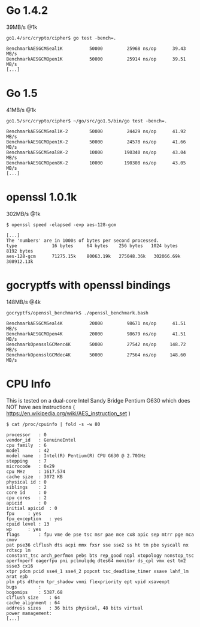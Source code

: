 Go 1.4.2
========

39MB/s @1k

	go1.4/src/crypto/cipher$ go test -bench=.

	BenchmarkAESGCMSeal1K   	   50000	     25968 ns/op	  39.43 MB/s
	BenchmarkAESGCMOpen1K   	   50000	     25914 ns/op	  39.51 MB/s
	[...]

Go 1.5
======

41MB/s @1k

	go1.5/src/crypto/cipher$ ~/go/src/go1.5/bin/go test -bench=.

	BenchmarkAESGCMSeal1K-2   	   50000	     24429 ns/op	  41.92 MB/s
	BenchmarkAESGCMOpen1K-2   	   50000	     24578 ns/op	  41.66 MB/s
	BenchmarkAESGCMSeal8K-2   	   10000	    190340 ns/op	  43.04 MB/s
	BenchmarkAESGCMOpen8K-2   	   10000	    190308 ns/op	  43.05 MB/s
	[...]

openssl 1.0.1k
==============

302MB/s @1k

	$ openssl speed -elapsed -evp aes-128-gcm

	[...]
	The 'numbers' are in 1000s of bytes per second processed.
	type             16 bytes     64 bytes    256 bytes   1024 bytes   8192 bytes
	aes-128-gcm      71275.15k    80063.19k   275048.36k   302066.69k   308912.13k


gocryptfs with openssl bindings
===============================

148MB/s @4k

	gocryptfs/openssl_benchmark$ ./openssl_benchmark.bash 

	BenchmarkAESGCMSeal4K   	   20000	     98671 ns/op	  41.51 MB/s
	BenchmarkAESGCMOpen4K   	   20000	     98679 ns/op	  41.51 MB/s
	BenchmarkOpensslGCMenc4K	   50000	     27542 ns/op	 148.72 MB/s
	BenchmarkOpensslGCMdec4K	   50000	     27564 ns/op	 148.60 MB/s


CPU Info
========

This is tested on a dual-core Intel Sandy Bridge Pentium G630 which does NOT have
aes instructions ( https://en.wikipedia.org/wiki/AES_instruction_set )

	$ cat /proc/cpuinfo | fold -s -w 80

	processor	: 0
	vendor_id	: GenuineIntel
	cpu family	: 6
	model		: 42
	model name	: Intel(R) Pentium(R) CPU G630 @ 2.70GHz
	stepping	: 7
	microcode	: 0x29
	cpu MHz		: 1617.574
	cache size	: 3072 KB
	physical id	: 0
	siblings	: 2
	core id		: 0
	cpu cores	: 2
	apicid		: 0
	initial apicid	: 0
	fpu		: yes
	fpu_exception	: yes
	cpuid level	: 13
	wp		: yes
	flags		: fpu vme de pse tsc msr pae mce cx8 apic sep mtrr pge mca cmov 
	pat pse36 clflush dts acpi mmx fxsr sse sse2 ss ht tm pbe syscall nx rdtscp lm 
	constant_tsc arch_perfmon pebs bts rep_good nopl xtopology nonstop_tsc 
	aperfmperf eagerfpu pni pclmulqdq dtes64 monitor ds_cpl vmx est tm2 ssse3 cx16 
	xtpr pdcm pcid sse4_1 sse4_2 popcnt tsc_deadline_timer xsave lahf_lm arat epb 
	pln pts dtherm tpr_shadow vnmi flexpriority ept vpid xsaveopt
	bugs		:
	bogomips	: 5387.68
	clflush size	: 64
	cache_alignment	: 64
	address sizes	: 36 bits physical, 48 bits virtual
	power management:
	[...]

